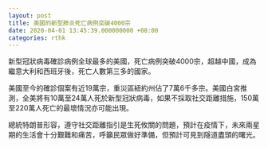 ```yaml
---
layout: post
title: 美國的新型肺炎死亡病例突破4000宗
date: 2020-04-01 13:45:39.000000000 +08:00
categories: rthk
---
```


新型冠狀病毒確診病例全球最多的美國，死亡病例突破4000宗，超越中國，成為繼意大利和西班牙後，死亡人數第三多的國家。

美國至今的確診個案有近19萬宗，重災區紐約州佔了7萬6千多宗。美國白宮推測，全美將有10萬至24萬人死於新型冠狀病毒，如果不採取社交距離措施，150萬至220萬人死亡的最壞情況亦可能出現。

總統特朗普形容，遵守社交距離指引是生死攸關的問題，預計在疫情下，未來兩星期的生活會十分艱難和痛苦，呼籲民眾做好準備，但預計可見到隧道盡頭的曙光。
